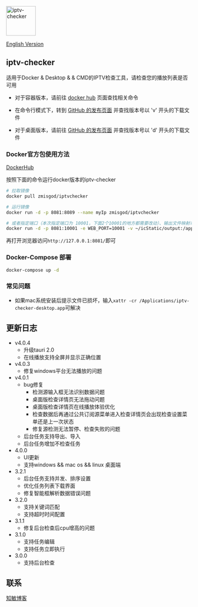 <img alt="iptv-checker" src="https://github.com/zhimin-dev/iptv-checker/blob/main/icon.png" height=80>

[English Version](https://github.com/zhimin-dev/iptv-checker/blob/main/README.md)

## iptv-checker

适用于Docker & Desktop & & CMD的IPTV检查工具，请检查您的播放列表是否可用

- 对于容器版本，请前往 [docker hub](https://hub.docker.com/r/zmisgod/iptvchecker) 页面查找相关命令

- 在命令行模式下，转到 [GitHub 的发布页面](https://github.com/zhimin-dev/iptv-checker/releases) 并查找版本号以 'v' 开头的下载文件

- 对于桌面版本，请前往 [GitHub 的发布页面](https://github.com/zhimin-dev/iptv-checker/releases) 并查找版本号以 'd' 开头的下载文件

### Docker官方包使用方法

[DockerHub](https://hub.docker.com/r/zmisgod/iptvchecker)

按照下面的命令运行docker版本的iptv-checker

```bash
# 拉取镜像
docker pull zmisgod/iptvchecker

# 运行镜像
docker run -d -p 8081:8089 --name myIp zmisgod/iptvchecker

# 或者指定端口（本次指定端口为 10001，下面2个10001的地方都需要改动）、输出文件映射本地目录
docker run -d -p 8081:10001 -e WEB_PORT=10001 -v ~/icStatic/output:/app/static/output  --name myIp ipserver
```

再打开浏览器访问`http://127.0.0.1:8081/`即可

### Docker-Compose 部署

```bash
docker-compose up -d
```

### 常见问题

- 如果mac系统安装后提示文件已损坏，输入`xattr -cr /Applications/iptv-checker-desktop.app`可解决

## 更新日志

- v4.0.4
  - 升级tauri 2.0
  - 在线播放支持全屏并显示正确位置
- v4.0.3
  - 修复windows平台无法播放的问题
- v4.0.1
  - bug修复
    - 检测源输入框无法识别数据问题
    - 桌面版检查详情页无法拖动问题
    - 桌面版检查详情页在线播放体验优化
    - 检查数据后再通过公共订阅源菜单进入检查详情页会出现检查设置菜单还是上一次状态
    - 修复源检测无法暂停、检查失败的问题
  - 后台任务支持导出、导入
  - 后台任务增加不检查任务
- 4.0.0
  - UI更新
  - 支持windows && mac os && linux 桌面端
- 3.2.1
  - 后台任务支持并发、排序设置
  - 优化任务列表下载界面
  - 修复智能框解析数据错误问题
- 3.2.0
  - 支持关键词匹配
  - 支持超时时间配置
- 3.1.1
  - 修复后台检查后cpu增高的问题
- 3.1.0
  - 支持任务编辑
  - 支持任务立即执行
- 3.0.0
  - 支持后台检查

## 联系

[知敏博客](https://zmis.me/user/zmisgod)
